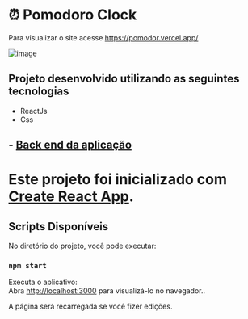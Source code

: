 # ⏰ Pomodoro Clock

Para visualizar o site acesse https://pomodor.vercel.app/

![image](https://user-images.githubusercontent.com/85570707/171052492-d0e06706-c531-412b-ae03-b7233a637b37.png)

## Projeto desenvolvido utilizando as seguintes tecnologias
  - ReactJs
  - Css

## - [Back end da aplicação](https://github.com/matheusdsilva01/biblioteca-DevChallenge) 

# Este projeto foi inicializado com [Create React App](https://github.com/facebook/create-react-app).

## Scripts Disponíveis

No diretório do projeto, você pode executar:

### `npm start`

Executa o aplicativo:\
Abra [http://localhost:3000](http://localhost:3000) para visualizá-lo no navegador..

A página será recarregada se você fizer edições.
